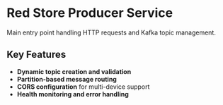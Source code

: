 # Red Store Producer Service

Main entry point handling HTTP requests and Kafka topic management.

## Key Features

- **Dynamic topic creation and validation**
- **Partition-based message routing**
- **CORS configuration** for multi-device support
- **Health monitoring and error handling**
